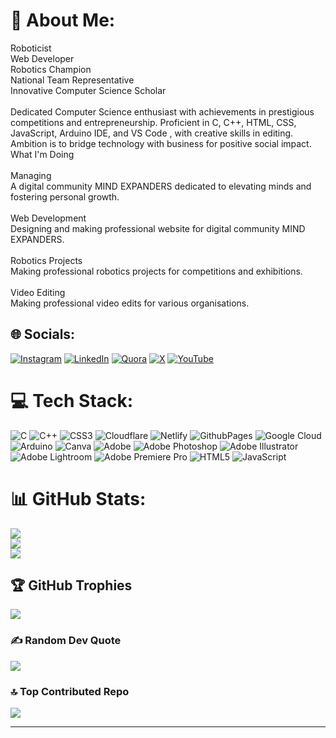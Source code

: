 # 💫 About Me:
Roboticist<br>Web Developer<br>Robotics Champion<br>National Team Representative<br>Innovative Computer Science Scholar<br><br>Dedicated Computer Science enthusiast with achievements in prestigious competitions and entrepreneurship. Proficient in C, C++, HTML, CSS, JavaScript, Arduino IDE, and VS Code , with creative skills in editing. Ambition is to bridge technology with business for positive social impact.<br>What I'm Doing<br><br>Managing<br>A digital community MIND EXPANDERS dedicated to elevating minds and fostering personal growth.<br><br>Web Development<br>Designing and making professional website for digital community MIND EXPANDERS.<br><br>Robotics Projects<br>Making professional robotics projects for competitions and exhibitions.<br><br>Video Editing<br>Making professional video edits for various organisations.


## 🌐 Socials:
[![Instagram](https://img.shields.io/badge/Instagram-%23E4405F.svg?logo=Instagram&logoColor=white)](https://instagram.com/ibnearshadmuhammad) [![LinkedIn](https://img.shields.io/badge/LinkedIn-%230077B5.svg?logo=linkedin&logoColor=white)](https://linkedin.com/in/ibnearshad) [![Quora](https://img.shields.io/badge/Quora-%23B92B27.svg?logo=Quora&logoColor=white)](https://quora.com/profile/https://www.quora.com/profile/MUHAMMAD-3237?ch=10&oid=2013676090&share=f3715dd2&srid=hQH5bB&target_type=user) [![X](https://img.shields.io/badge/X-black.svg?logo=X&logoColor=white)](https://x.com/ibnearshad1809) [![YouTube](https://img.shields.io/badge/YouTube-%23FF0000.svg?logo=YouTube&logoColor=white)](https://youtube.com/@mind_expanders_) 

# 💻 Tech Stack:
![C](https://img.shields.io/badge/c-%2300599C.svg?style=flat&logo=c&logoColor=white) ![C++](https://img.shields.io/badge/c++-%2300599C.svg?style=flat&logo=c%2B%2B&logoColor=white) ![CSS3](https://img.shields.io/badge/css3-%231572B6.svg?style=flat&logo=css3&logoColor=white) ![Cloudflare](https://img.shields.io/badge/Cloudflare-F38020?style=flat&logo=Cloudflare&logoColor=white) ![Netlify](https://img.shields.io/badge/netlify-%23000000.svg?style=flat&logo=netlify&logoColor=#00C7B7) ![GithubPages](https://img.shields.io/badge/github%20pages-121013?style=flat&logo=github&logoColor=white) ![Google Cloud](https://img.shields.io/badge/GoogleCloud-%234285F4.svg?style=flat&logo=google-cloud&logoColor=white) ![Arduino](https://img.shields.io/badge/-Arduino-00979D?style=flat&logo=Arduino&logoColor=white) ![Canva](https://img.shields.io/badge/Canva-%2300C4CC.svg?style=flat&logo=Canva&logoColor=white) ![Adobe](https://img.shields.io/badge/adobe-%23FF0000.svg?style=flat&logo=adobe&logoColor=white) ![Adobe Photoshop](https://img.shields.io/badge/adobe%20photoshop-%2331A8FF.svg?style=flat&logo=adobe%20photoshop&logoColor=white) ![Adobe Illustrator](https://img.shields.io/badge/adobe%20illustrator-%23FF9A00.svg?style=flat&logo=adobe%20illustrator&logoColor=white) ![Adobe Lightroom](https://img.shields.io/badge/Adobe%20Lightroom-31A8FF.svg?style=flat&logo=Adobe%20Lightroom&logoColor=white) ![Adobe Premiere Pro](https://img.shields.io/badge/Adobe%20Premiere%20Pro-9999FF.svg?style=flat&logo=Adobe%20Premiere%20Pro&logoColor=white) ![HTML5](https://img.shields.io/badge/html5-%23E34F26.svg?style=flat&logo=html5&logoColor=white) ![JavaScript](https://img.shields.io/badge/javascript-%23323330.svg?style=flat&logo=javascript&logoColor=%23F7DF1E)
# 📊 GitHub Stats:
![](https://github-readme-stats.vercel.app/api?username=ibnearshad&theme=dark&hide_border=false&include_all_commits=true&count_private=true)<br/>
![](https://github-readme-streak-stats.herokuapp.com/?user=ibnearshad&theme=dark&hide_border=false)<br/>
![](https://github-readme-stats.vercel.app/api/top-langs/?username=ibnearshad&theme=dark&hide_border=false&include_all_commits=true&count_private=true&layout=compact)

## 🏆 GitHub Trophies
![](https://github-profile-trophy.vercel.app/?username=ibnearshad&theme=radical&no-frame=false&no-bg=true&margin-w=4)

### ✍️ Random Dev Quote
![](https://quotes-github-readme.vercel.app/api?type=horizontal&theme=radical)

### 🔝 Top Contributed Repo
![](https://github-contributor-stats.vercel.app/api?username=ibnearshad&limit=5&theme=dark&combine_all_yearly_contributions=true)

---
